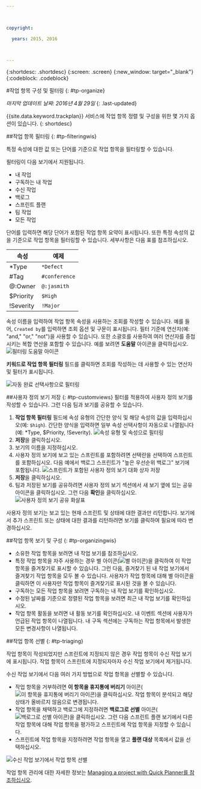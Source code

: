 ```yaml
---

 

copyright:

  years: 2015, 2016

 

---
```


{:shortdesc: .shortdesc}
{:screen: .screen}
{:new_window: target="_blank"}
{:codeblock: .codeblock}

#작업 항목 구성 및 필터링 {: #tp-organize}  

*마지막 업데이트 날짜: 2016년 4월 29일*
{: .last-updated}

{{site.data.keyword.trackplan}} 서비스에 작업 항목 정렬 및 구성을 위한 몇 가지 옵션이 있습니다.
{: shortdesc}

##작업 항목 필터링 {: #tp-filteringwis}

특정 속성에 대한 값 또는 단어를 기준으로 작업 항목을 필터링할 수 있습니다. 

필터링이 다음 보기에서 지원됩니다.   
- 내 작업
- 구독하는 내 작업
- 수신 작업
- 백로그
- 스프린트 플랜
- 팀 작업
- 모든 작업

단어를 입력하면 해당 단어가 포함된 작업 항목 요약이 표시됩니다. 또한 특정 속성의 값을 기준으로 작업 항목을 필터링할 수 있습니다. 세부사항은 다음 표를 참조하십시오.

|  속성  | 예제  | 
|-------|-------|
|*Type  | `*Defect` |
|#Tag  | `#conference`| 
|@:Owner  | `@:jasmith`|
|$Priority|`$High`|
|!Severity|`!Major`|       
   

속성 이름을 입력하여 작업 항목 속성을 사용하는 조회를 작성할 수 있습니다. 예를 들어, `Created by`를 입력하면 조회 옵션 및 구문이 표시됩니다. 필터 기준에 연산자(예: "and," "or," "not")을 사용할 수 있습니다. 또한 소괄호를 사용하여 여러 연산자를 중첩시키는 복합 연산을 포함할 수 있습니다. 예를 보려면 **도움말** 아이콘을 클릭하십시오.
![필터링 도움말 아이콘](images/filter_helpicon.png)

**키워드로 작업 항목 필터링** 필드를 클릭하면 조회를 작성하는 데 사용할 수 있는 연산자 및 필터가 표시됩니다.

![자동 완료 선택사항으로 필터링](images/filterMenu2.png)

##사용자 정의 보기 저장 {: #tp-customviews}
필터를 적용하여 사용자 정의 보기를 작성할 수 있습니다. 그런 다음 팀과 보기를 공유할 수 있습니다.    

1. **작업 항목 필터링** 필드에 속성 유형의 간단한 양식 및 해당 속성의 값을 입력하십시오(예: `$high`). 간단한 양식을 입력하면 일부 속성 선택사항이 자동으로 나열됩니다(예: *Type, $Priority, !Severity).
![속성 유형 및 속성으로 필터링](images/filterAttributes.png)
2. **저장**을 클릭하십시오.
3. 보기의 이름을 지정하십시오. 
4. 사용자 정의 보기에 보고 있는 스프린트를 포함하려면 선택란을 선택하여 스프린트를 포함하십시오. 다음 예에서 백로그 스프린트가 "높은 우선순위 백로그" 보기에 포함됩니다.
![스프린트가 포함된 사용자 정의 보기 대화 상자 저장](images/filterIncludeSprints.png)
5. **저장**을 클릭하십시오. 
6. 팀과 저장된 보기를 공유하려면 사용자 정의 보기 섹션에서 새 보기 옆에 있는 공유 아이콘을 클릭하십시오. 그런 다음 **확인**을 클릭하십시오.
![사용자 정의 보기 공유 화살표](images/filterShare.png)

사용자 정의 보기는 보고 있는 현재 스프린트 및 상태에 대한 결과만 리턴합니다. 보기에서 추가 스프린트 또는 상태에 대한 결과를 리턴하려면 보기를 클릭하여 필요에 따라 변경하십시오.

##작업 항목 보기 및 구성 {: #tp-organizingwis}

- 소유한 작업 항목을 보려면 내 작업 보기를 참조하십시오. 
- 특정 작업 항목을 자주 사용하는 경우 별 아이콘(<img class="inline"  src="./images/star.gif" alt="별 아이콘">)을 클릭하여 이 작업 항목을 즐겨찾기로 표시할 수 있습니다. 그런 다음, 즐겨찾기 된 내 작업 보기에서 즐겨찾기 작업 항목을 모두 볼 수 있습니다. 사용자가 작업 항목에 대해 별 아이콘을 클릭하면 이 사용자만 작업 항목이 즐겨찾기로 표시된 것을 볼 수 있습니다.  
- 구독하는 모든 작업 항목을 보려면 구독하는 내 작업 보기를 확인하십시오.
- 수정된 날짜를 기준으로 정렬된 작업 항목을 보려면 최근 내 작업 보기를 확인하십시오.
- 작업 항목 활동을 보려면 내 활동 보기를 확인하십시오. 내 이벤트 섹션에 사용자가 언급된 작업 항목이 나열됩니다. 내 구독 섹션에는 구독하는 작업 항목에서 발생한 모든 변경사항이 나열됩니다.

##작업 항목 선별 {: #tp-triaging}

작업 항목이 작성되었지만 스프린트에 지정되지 않은 경우 작업 항목이 수신 작업 보기에 표시됩니다.
작업 항목이 스프린트에 지정되자마자 수신 작업 보기에서 제거됩니다.

수신 작업 보기에서 다음 여러 가지 방법으로 작업 항목을 선별할 수 있습니다. 
- 작업 항목을 거부하려면 **이 항목을 휴지통에 버리기** 아이콘(<img class="inline"  src="./images/trash.gif" alt="이 항목을 휴지통에 버리기 아이콘">)을 클릭하십시오. 작업 항목이 분석되고 해당 상태가 올바르지 않음으로 변경됩니다.
- 작업 항목을 채택하고 백로그에 지정하려면 **백로그로 선별** 아이콘(<img  class="inline" src="./images/triage.gif" alt="백로그로 선별 아이콘">)을 클릭하십시오. 그런 다음 스프린트 플랜 보기에서 다른 작업 항목에 대해 작업 항목을 평가하고 스프린트에 작업 항목을 지정할 수 있습니다.
- 스프린트에 작업 항목을 지정하려면 작업 항목을 열고 **플랜 대상** 목록에서 값을 선택하십시오.

![수신 작업 보기에서 작업 항목 선별](images/incoming_work_attributes.png)  

작업 항목 관리에 대한 자세한 정보는 [Managing a project with Quick Planner를 참조하십시오](http://www.ibm.com/support/knowledgecenter/SSYMRC_6.0.1/com.ibm.team.concert.tutorial.doc/topics/tut_quick_planner_lesson.html).
